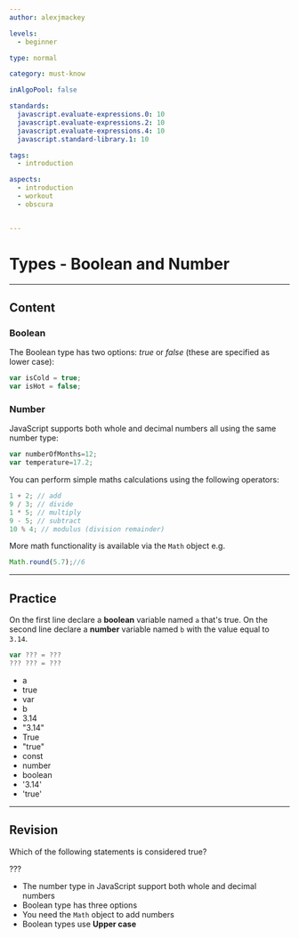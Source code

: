 ```yaml
---
author: alexjmackey

levels:
  - beginner

type: normal

category: must-know

inAlgoPool: false

standards:
  javascript.evaluate-expressions.0: 10
  javascript.evaluate-expressions.2: 10
  javascript.evaluate-expressions.4: 10
  javascript.standard-library.1: 10

tags:
  - introduction

aspects:
  - introduction
  - workout
  - obscura


---
```

# Types - Boolean and Number

---
## Content

### Boolean

The Boolean type has two options: *true* or *false* (these are specified as lower case):

```javascript
var isCold = true;
var isHot = false;
```

### Number

JavaScript supports both whole and decimal numbers all using the same number type:

```javascript
var numberOfMonths=12;
var temperature=17.2;
```

You can perform simple maths calculations using the following operators:

```javascript
1 + 2; // add
9 / 3; // divide
1 * 5; // multiply
9 - 5; // subtract
10 % 4; // modulus (division remainder)
```

More math functionality is available via the `Math` object e.g.

```javascript
Math.round(5.7);//6
```

---
## Practice

On the first line declare a **boolean** variable named `a` that's true.
On the second line declare a **number** variable named `b` with the value equal to `3.14`.

```javascript
var ??? = ???
??? ??? = ???
```

* a
* true
* var
* b
* 3.14
* "3.14"
* True
* "true"
* const
* number
* boolean
* '3.14'
* 'true'

---
## Revision

Which of the following statements is considered true?

???

* The number type in JavaScript support both whole and decimal numbers
* Boolean type has three options
* You need the `Math` object to add numbers
* Boolean types use **Upper case**
 
